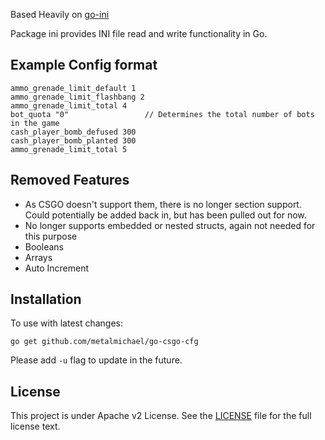 Based Heavily on [go-ini](https://github.com/go-ini/ini)

Package ini provides INI file read and write functionality in Go.

## Example Config format

    ammo_grenade_limit_default 1
    ammo_grenade_limit_flashbang 2
    ammo_grenade_limit_total 4
    bot_quota "0"                 // Determines the total number of bots in the game
    cash_player_bomb_defused 300
    cash_player_bomb_planted 300
    ammo_grenade_limit_total 5

## Removed Features

- As CSGO doesn't support them, there is no longer section support. Could potentially be added back in, but has been pulled out for now.
- No longer supports embedded or nested structs, again not needed for this purpose
- Booleans
- Arrays
- Auto Increment


## Installation

To use with latest changes:

	go get github.com/metalmichael/go-csgo-cfg

Please add `-u` flag to update in the future.

## License

This project is under Apache v2 License. See the [LICENSE](LICENSE) file for the full license text.
